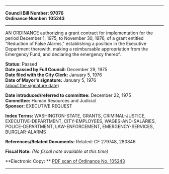 * * * * *  
  
**Council Bill Number: [](#h0)[](#h2)97076**   
**Ordinance Number: 105243**  
  
* * * * *  
  
AN ORDINANCE authorizing a grant contract for implementation for the period December 1, 1975, to November 30, 1976, of a grant entitled "Reduction of False Alarms," establishing a position in the Executive Department therewith, making a reimbursable appropriation from the Emergency Fund, and declaring the emergency thereof.  
  
**Status:** Passed   
**Date passed by Full Council:** December 29, 1975   
**Date filed with the City Clerk:** January 5, 1976   
**Date of Mayor's signature:** January 5, 1976   
[(about the signature date)](/~public/approvaldate.htm)   
  
  
**Date introduced/referred to committee:** December 22, 1975   
**Committee:** Human Resources and Judicial   
**Sponsor:** EXECUTIVE REQUEST   
  
**Index Terms:** WASHINGTON-STATE, GRANTS, CRIMINAL-JUSTICE, EXECUTIVE-DEPARTMENT, CITY-EMPLOYEES, WAGES-AND-SALARIES, POLICE-DEPARTMENT, LAW-ENFORCEMENT, EMERGENCY-SERVICES, BURGLAR-ALARMS  
  
**References/Related Documents:** Related: CF 279748, 280846  
  
**Fiscal Note:** *(No fiscal note available at this time)*  
  
**Electronic Copy: ** [PDF scan of Ordinance No. 105243](/~archives/Ordinances/Ord_105243.pdf)  
  
* * * * *  

